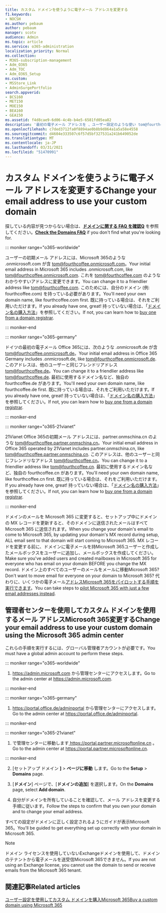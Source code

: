 ```yaml
---
title: カスタム ドメインを使うように電子メール アドレスを変更する
f1.keywords:
- NOCSH
ms.author: pebaum
author: pebaum
manager: scotv
audience: Admin
ms.topic: article
ms.service: o365-administration
localization_priority: Normal
ms.collection:
- M365-subscription-management
- Adm_O365
- Adm_TOC
- Adm_O365_Setup
ms.custom:
- MSStore_Link
- AdminSurgePortfolio
search.appverid:
- BCS160
- MET150
- MOE150
- BEA160
- GEA150
ms.assetid: f4d8cae9-6d06-4c4b-b4e5-6581fd05ea82
description: '最初の電子メール アドレスを 、ユーザー設定のような使い tom@fourthcoffee.com。 これを行うには、ドメイン名を購入し、ドメイン名に追加Microsoft 365。 '
ms.openlocfilehash: c7ded3712fa0f8894ae0b8b9d864a1a5a58e4558
ms.sourcegitcommit: d4604e333507c6f57d5bf327531a241b649052de
ms.translationtype: MT
ms.contentlocale: ja-JP
ms.lasthandoff: 03/31/2021
ms.locfileid: "51470991"
---
```

# <a name="change-your-email-address-to-use-your-custom-domain"></a><span data-ttu-id="253b6-104">カスタム ドメインを使うように電子メール アドレスを変更する</span><span class="sxs-lookup"><span data-stu-id="253b6-104">Change your email address to use your custom domain</span></span>

 <span data-ttu-id="253b6-105">探している内容が見つからない場合は、**[ドメインに関する FAQ を確認Q](../setup/domains-faq.yml)** を参照してください。</span><span class="sxs-lookup"><span data-stu-id="253b6-105">**[Check the Domains FAQ](../setup/domains-faq.yml)** if you don't find what you're looking for.</span></span> 
  
::: moniker range="o365-worldwide"

<span data-ttu-id="253b6-106">ユーザーの初期メール アドレスには、Microsoft 365のような .onmicrosoft.com が含 tom@fourthcoffee.onmicrosoft.com。</span><span class="sxs-lookup"><span data-stu-id="253b6-106">Your initial email address in Microsoft 365 includes .onmicrosoft.com, like tom@fourthcoffee.onmicrosoft.com.</span></span> <span data-ttu-id="253b6-107">これを tom@fourthcoffee.com のようなわかりやすいアドレスに変更できます。</span><span class="sxs-lookup"><span data-stu-id="253b6-107">You can change it to a friendlier address like tom@fourthcoffee.com.</span></span> <span data-ttu-id="253b6-108">このためには、自分のドメイン (例: fourthcoffee.com) を持っている必要があります。</span><span class="sxs-lookup"><span data-stu-id="253b6-108">You'll need your own domain name, like fourthcoffee.com first.</span></span> <span data-ttu-id="253b6-109">既に持っている場合は、それをご利用いただけます。</span><span class="sxs-lookup"><span data-stu-id="253b6-109">If you already have one, great!</span></span> <span data-ttu-id="253b6-110">持っていない場合は、「[ドメイン名の購入方法](../get-help-with-domains/buy-a-domain-name.md)」を参照してください。</span><span class="sxs-lookup"><span data-stu-id="253b6-110">If not, you can learn how to [buy one from a domain registrar](../get-help-with-domains/buy-a-domain-name.md).</span></span>

::: moniker-end

::: moniker range="o365-germany"

<span data-ttu-id="253b6-111">ドイツの最初の電子メール Office 365には、次のような .onmicrosoft.de が含 tom@fourthcoffee.onmicrosoft.de。</span><span class="sxs-lookup"><span data-stu-id="253b6-111">Your initial email address in Office 365 Germany includes .onmicrosoft.de, like tom@fourthcoffee.onmicrosoft.de.</span></span> <span data-ttu-id="253b6-112">このアドレスは、他のユーザーと同じフレンドリアドレス tom@fourthcoffee.de。</span><span class="sxs-lookup"><span data-stu-id="253b6-112">You can change it to a friendlier address like tom@fourthcoffee.de.</span></span> <span data-ttu-id="253b6-113">最初に使用するドメイン名など、独自の fourthcoffee.de があります。</span><span class="sxs-lookup"><span data-stu-id="253b6-113">You'll need your own domain name, like fourthcoffee.de first.</span></span> <span data-ttu-id="253b6-114">既に持っている場合は、それをご利用いただけます。</span><span class="sxs-lookup"><span data-stu-id="253b6-114">If you already have one, great!</span></span> <span data-ttu-id="253b6-115">持っていない場合は、「[ドメイン名の購入方法](../get-help-with-domains/buy-a-domain-name.md)」を参照してください。</span><span class="sxs-lookup"><span data-stu-id="253b6-115">If not, you can learn how to [buy one from a domain registrar](../get-help-with-domains/buy-a-domain-name.md).</span></span>

::: moniker-end

::: moniker range="o365-21vianet"

<span data-ttu-id="253b6-116">21Vianet Office 365の初期メール アドレスには、partner.onmschina.cn のような tom@fourthcoffee.partner.onmschina.cn。</span><span class="sxs-lookup"><span data-stu-id="253b6-116">Your initial email address in Office 365 operated by 21Vianet includes partner.onmschina.cn, like tom@fourthcoffee.partner.onmschina.cn.</span></span> <span data-ttu-id="253b6-117">このアドレスは、他のユーザーと同じフレンドリなアドレス tom@fourthcoffee.cn。</span><span class="sxs-lookup"><span data-stu-id="253b6-117">You can change it to a friendlier address like tom@fourthcoffee.cn.</span></span> <span data-ttu-id="253b6-118">最初に使用するドメイン名など、独自の fourthcoffee.cn があります。</span><span class="sxs-lookup"><span data-stu-id="253b6-118">You'll need your own domain name, like fourthcoffee.cn first.</span></span> <span data-ttu-id="253b6-119">既に持っている場合は、それをご利用いただけます。</span><span class="sxs-lookup"><span data-stu-id="253b6-119">If you already have one, great!</span></span> <span data-ttu-id="253b6-120">持っていない場合は、「[ドメイン名の購入方法](../get-help-with-domains/buy-a-domain-name.md)」を参照してください。</span><span class="sxs-lookup"><span data-stu-id="253b6-120">If not, you can learn how to [buy one from a domain registrar](../get-help-with-domains/buy-a-domain-name.md).</span></span>

::: moniker-end

<span data-ttu-id="253b6-121">ドメインのメールを Microsoft 365 に変更すると、セットアップ中にドメインの MX レコードを更新すると、そのドメインに送信されたメールはすべて Microsoft 365 に送信されます。</span><span class="sxs-lookup"><span data-stu-id="253b6-121">When you change your domain's email to come to Microsoft 365, by updating your domain's MX record during setup, ALL email sent to that domain will start coming to Microsoft 365.</span></span> <span data-ttu-id="253b6-122">MX レコードを変更する前に、ドメインに電子メールを持Microsoft 365ユーザーと作成したメールボックスをユーザーに追加し、メールボックスを作成してください。</span><span class="sxs-lookup"><span data-stu-id="253b6-122">Make sure you've added users and created mailboxes in Microsoft 365 for everyone who has email on your domain BEFORE you change the MX record.</span></span> <span data-ttu-id="253b6-123">ドメイン上のすべてのユーザーのメールをメールに移動Microsoft 365?</span><span class="sxs-lookup"><span data-stu-id="253b6-123">Don't want to move email for everyone on your domain to Microsoft 365?</span></span> <span data-ttu-id="253b6-124">代わりに、いくつかの電子メール[アドレスMicrosoft 365をパイロットする手順を実行できます](../misc/pilot-microsoft-365-from-my-custom-domain.md?view=o365-worldwide)。</span><span class="sxs-lookup"><span data-stu-id="253b6-124">You can take steps to [pilot Microsoft 365 with just a few email addresses instead](../misc/pilot-microsoft-365-from-my-custom-domain.md?view=o365-worldwide).</span></span>
  
## <a name="change-your-email-address-to-use-your-custom-domain-using-the-microsoft-365-admin-center"></a><span data-ttu-id="253b6-125">管理者センターを使用してカスタム ドメインを使用するメール アドレスMicrosoft 365変更する</span><span class="sxs-lookup"><span data-stu-id="253b6-125">Change your email address to use your custom domain using the Microsoft 365 admin center</span></span>

<span data-ttu-id="253b6-126">これらの手順を実行するには、グローバル管理者アカウントが必要です。</span><span class="sxs-lookup"><span data-stu-id="253b6-126">You must have a global admin account to perform these steps.</span></span> 

::: moniker range="o365-worldwide"

1. <span data-ttu-id="253b6-127"><a href="https://go.microsoft.com/fwlink/p/?linkid=2024339" target="_blank">https://admin.microsoft.com</a> から管理センターにアクセスします。</span><span class="sxs-lookup"><span data-stu-id="253b6-127">Go to the admin center at <a href="https://go.microsoft.com/fwlink/p/?linkid=2024339" target="_blank">https://admin.microsoft.com</a>.</span></span> 

::: moniker-end
   
::: moniker range="o365-germany"
    
1. <span data-ttu-id="253b6-128"><a href="https://go.microsoft.com/fwlink/p/?linkid=848041" target="_blank">https://portal.office.de/adminportal</a> から管理センターにアクセスします。</span><span class="sxs-lookup"><span data-stu-id="253b6-128">Go to the admin center at <a href="https://go.microsoft.com/fwlink/p/?linkid=848041" target="_blank">https://portal.office.de/adminportal</a>.</span></span> 
    
::: moniker-end

::: moniker range="o365-21vianet"

1. <span data-ttu-id="253b6-129">で管理センターに移動します<a href="https://go.microsoft.com/fwlink/p/?linkid=850627" target="_blank"> https://portal.partner.microsoftonline.cn </a>。</span><span class="sxs-lookup"><span data-stu-id="253b6-129">Go to the admin center at <a href="https://go.microsoft.com/fwlink/p/?linkid=850627" target="_blank"> https://portal.partner.microsoftonline.cn</a>.</span></span> 

::: moniker-end 

2. <span data-ttu-id="253b6-130">[セットアップ ドメイン **]**  >  **ページに移動** します。</span><span class="sxs-lookup"><span data-stu-id="253b6-130">Go to the **Setup** > **Domains** page.</span></span> 

3. <span data-ttu-id="253b6-131">[**ドメイン**] ページで、[**ドメインの追加**] を選択します。</span><span class="sxs-lookup"><span data-stu-id="253b6-131">On the **Domains** page, select **Add domain**.</span></span>
    
4. <span data-ttu-id="253b6-132">自分がドメインを所有していることを確認して、メール アドレスを変更する手順に従います。</span><span class="sxs-lookup"><span data-stu-id="253b6-132">Follow the steps to confirm that you own your domain and to change your email address.</span></span>
    
<span data-ttu-id="253b6-133">すべての設定がドメインに正しく設定されるようにガイドが表示Microsoft 365。</span><span class="sxs-lookup"><span data-stu-id="253b6-133">You'll be guided to get everything set up correctly with your domain in Microsoft 365.</span></span>

> [!NOTE]
> <span data-ttu-id="253b6-134">ドメイン ライセンスを使用していないExchangeドメインを使用して、ドメインのテナントから電子メールを送受信Microsoft 365できません。</span><span class="sxs-lookup"><span data-stu-id="253b6-134">If you are not using an Exchange license, you cannot use the domain to send or receive emails from the Microsoft 365 tenant.</span></span>
  
## <a name="related-articles"></a><span data-ttu-id="253b6-135">関連記事</span><span class="sxs-lookup"><span data-stu-id="253b6-135">Related articles</span></span>

[<span data-ttu-id="253b6-136">ユーザー設定を使用してカスタム ドメインを購入Microsoft 365</span><span class="sxs-lookup"><span data-stu-id="253b6-136">Buy a custom domain using Microsoft 365</span></span>](../get-help-with-domains/buy-a-domain-name.md)
